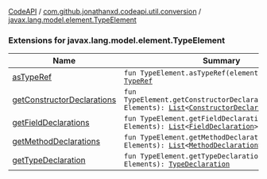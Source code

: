 [CodeAPI](../../index.md) / [com.github.jonathanxd.codeapi.util.conversion](../index.md) / [javax.lang.model.element.TypeElement](.)

### Extensions for javax.lang.model.element.TypeElement

| Name | Summary |
|---|---|
| [asTypeRef](as-type-ref.md) | `fun TypeElement.asTypeRef(elements: Elements): `[`TypeRef`](../../com.github.jonathanxd.codeapi.type/-type-ref/index.md) |
| [getConstructorDeclarations](get-constructor-declarations.md) | `fun TypeElement.getConstructorDeclarations(elements: Elements): `[`List`](https://kotlinlang.org/api/latest/jvm/stdlib/kotlin.collections/-list/index.html)`<`[`ConstructorDeclaration`](../../com.github.jonathanxd.codeapi.base/-constructor-declaration/index.md)`>` |
| [getFieldDeclarations](get-field-declarations.md) | `fun TypeElement.getFieldDeclarations(elements: Elements): `[`List`](https://kotlinlang.org/api/latest/jvm/stdlib/kotlin.collections/-list/index.html)`<`[`FieldDeclaration`](../../com.github.jonathanxd.codeapi.base/-field-declaration/index.md)`>` |
| [getMethodDeclarations](get-method-declarations.md) | `fun TypeElement.getMethodDeclarations(elements: Elements): `[`List`](https://kotlinlang.org/api/latest/jvm/stdlib/kotlin.collections/-list/index.html)`<`[`MethodDeclaration`](../../com.github.jonathanxd.codeapi.base/-method-declaration/index.md)`>` |
| [getTypeDeclaration](get-type-declaration.md) | `fun TypeElement.getTypeDeclaration(elements: Elements): `[`TypeDeclaration`](../../com.github.jonathanxd.codeapi.base/-type-declaration/index.md) |
